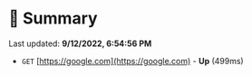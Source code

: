 # 📖 Summary
Last updated: **9/12/2022, 6:54:56 PM**

- `GET` [https://google.com](https://google.com) - **Up** (499ms)
